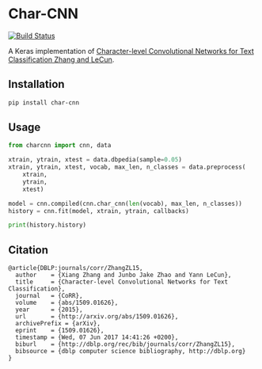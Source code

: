 # Char-CNN

[![Build Status](https://travis-ci.org/purzelrakete/char-cnn.png?branch=master)](https://travis-ci.org/purzelrakete/char-cnn)

A Keras implementation of [Character-level Convolutional Networks for Text Classification Zhang and LeCun](https://arxiv.org/abs/1509.01626).


## Installation

```bash
pip install char-cnn
```

## Usage

```python
from charcnn import cnn, data

xtrain, ytrain, xtest = data.dbpedia(sample=0.05)
xtrain, ytrain, xtest, vocab, max_len, n_classes = data.preprocess(
    xtrain,
    ytrain,
    xtest)

model = cnn.compiled(cnn.char_cnn(len(vocab), max_len, n_classes))
history = cnn.fit(model, xtrain, ytrain, callbacks)

print(history.history)
```

## Citation

```citation
@article{DBLP:journals/corr/ZhangZL15,
  author    = {Xiang Zhang and Junbo Jake Zhao and Yann LeCun},
  title     = {Character-level Convolutional Networks for Text Classification},
  journal   = {CoRR},
  volume    = {abs/1509.01626},
  year      = {2015},
  url       = {http://arxiv.org/abs/1509.01626},
  archivePrefix = {arXiv},
  eprint    = {1509.01626},
  timestamp = {Wed, 07 Jun 2017 14:41:26 +0200},
  biburl    = {http://dblp.org/rec/bib/journals/corr/ZhangZL15},
  bibsource = {dblp computer science bibliography, http://dblp.org}
}
```
